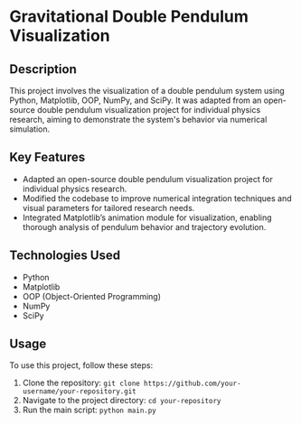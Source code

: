 # Gravitational Double Pendulum Visualization

## Description
This project involves the visualization of a double pendulum system using Python, Matplotlib, OOP, NumPy, and SciPy. It was adapted from an open-source double pendulum visualization project for individual physics research, aiming to demonstrate the system's behavior via numerical simulation.

## Key Features
- Adapted an open-source double pendulum visualization project for individual physics research.
- Modified the codebase to improve numerical integration techniques and visual parameters for tailored research needs.
- Integrated Matplotlib’s animation module for visualization, enabling thorough analysis of pendulum behavior and trajectory evolution.

## Technologies Used
- Python
- Matplotlib
- OOP (Object-Oriented Programming)
- NumPy
- SciPy

## Usage
To use this project, follow these steps:
1. Clone the repository: `git clone https://github.com/your-username/your-repository.git`
2. Navigate to the project directory: `cd your-repository`
3. Run the main script: `python main.py`

